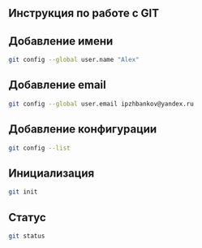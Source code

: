 ## Инструкция по работе с GIT

## Добавление имени
```sh
git config --global user.name "Alex"
```
## Добавление email
```sh
git config --global user.email ipzhbankov@yandex.ru
```
## Добавление конфигурации
```sh
git config --list
```
## Инициализация
```sh
git init
```
## Статус 
```sh
git status
```